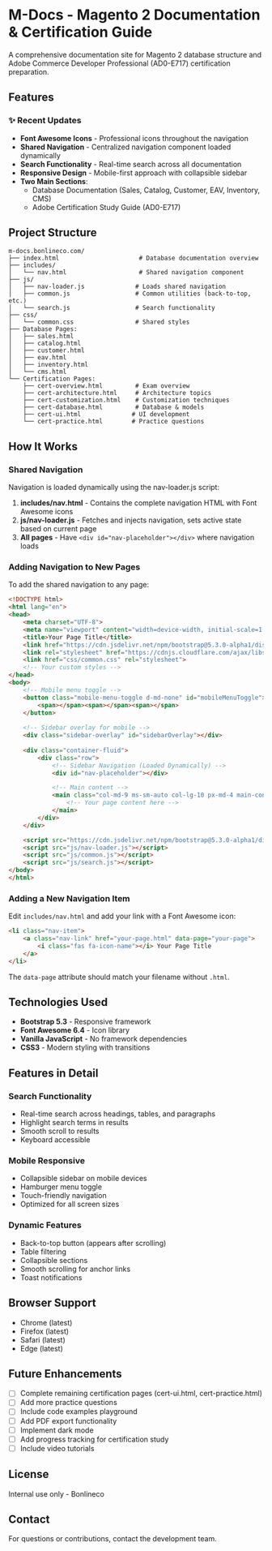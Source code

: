 # M-Docs - Magento 2 Documentation & Certification Guide

A comprehensive documentation site for Magento 2 database structure and Adobe Commerce Developer Professional (AD0-E717) certification preparation.

## Features

### ✨ Recent Updates

- **Font Awesome Icons** - Professional icons throughout the navigation
- **Shared Navigation** - Centralized navigation component loaded dynamically
- **Search Functionality** - Real-time search across all documentation
- **Responsive Design** - Mobile-first approach with collapsible sidebar
- **Two Main Sections**:
  - Database Documentation (Sales, Catalog, Customer, EAV, Inventory, CMS)
  - Adobe Certification Study Guide (AD0-E717)

## Project Structure

```
m-docs.bonlineco.com/
├── index.html                      # Database documentation overview
├── includes/
│   └── nav.html                    # Shared navigation component
├── js/
│   ├── nav-loader.js              # Loads shared navigation
│   ├── common.js                  # Common utilities (back-to-top, etc.)
│   └── search.js                  # Search functionality
├── css/
│   └── common.css                 # Shared styles
├── Database Pages:
│   ├── sales.html
│   ├── catalog.html
│   ├── customer.html
│   ├── eav.html
│   ├── inventory.html
│   └── cms.html
└── Certification Pages:
    ├── cert-overview.html         # Exam overview
    ├── cert-architecture.html     # Architecture topics
    ├── cert-customization.html    # Customization techniques
    ├── cert-database.html         # Database & models
    ├── cert-ui.html              # UI development
    └── cert-practice.html        # Practice questions
```

## How It Works

### Shared Navigation

Navigation is loaded dynamically using the nav-loader.js script:

1. **includes/nav.html** - Contains the complete navigation HTML with Font Awesome icons
2. **js/nav-loader.js** - Fetches and injects navigation, sets active state based on current page
3. **All pages** - Have `<div id="nav-placeholder"></div>` where navigation loads

### Adding Navigation to New Pages

To add the shared navigation to any page:

```html
<!DOCTYPE html>
<html lang="en">
<head>
    <meta charset="UTF-8">
    <meta name="viewport" content="width=device-width, initial-scale=1.0">
    <title>Your Page Title</title>
    <link href="https://cdn.jsdelivr.net/npm/bootstrap@5.3.0-alpha1/dist/css/bootstrap.min.css" rel="stylesheet">
    <link rel="stylesheet" href="https://cdnjs.cloudflare.com/ajax/libs/font-awesome/6.4.0/css/all.min.css">
    <link href="css/common.css" rel="stylesheet">
    <!-- Your custom styles -->
</head>
<body>
    <!-- Mobile menu toggle -->
    <button class="mobile-menu-toggle d-md-none" id="mobileMenuToggle">
        <span></span><span></span><span></span>
    </button>
    
    <!-- Sidebar overlay for mobile -->
    <div class="sidebar-overlay" id="sidebarOverlay"></div>
    
    <div class="container-fluid">
        <div class="row">
            <!-- Sidebar Navigation (Loaded Dynamically) -->
            <div id="nav-placeholder"></div>

            <!-- Main content -->
            <main class="col-md-9 ms-sm-auto col-lg-10 px-md-4 main-content">
                <!-- Your page content here -->
            </main>
        </div>
    </div>

    <script src="https://cdn.jsdelivr.net/npm/bootstrap@5.3.0-alpha1/dist/js/bootstrap.bundle.min.js"></script>
    <script src="js/nav-loader.js"></script>
    <script src="js/common.js"></script>
    <script src="js/search.js"></script>
</body>
</html>
```

### Adding a New Navigation Item

Edit `includes/nav.html` and add your link with a Font Awesome icon:

```html
<li class="nav-item">
    <a class="nav-link" href="your-page.html" data-page="your-page">
        <i class="fas fa-icon-name"></i> Your Page Title
    </a>
</li>
```

The `data-page` attribute should match your filename without `.html`.

## Technologies Used

- **Bootstrap 5.3** - Responsive framework
- **Font Awesome 6.4** - Icon library
- **Vanilla JavaScript** - No framework dependencies
- **CSS3** - Modern styling with transitions

## Features in Detail

### Search Functionality
- Real-time search across headings, tables, and paragraphs
- Highlight search terms in results
- Smooth scroll to results
- Keyboard accessible

### Mobile Responsive
- Collapsible sidebar on mobile devices
- Hamburger menu toggle
- Touch-friendly navigation
- Optimized for all screen sizes

### Dynamic Features
- Back-to-top button (appears after scrolling)
- Table filtering
- Collapsible sections
- Smooth scrolling for anchor links
- Toast notifications

## Browser Support

- Chrome (latest)
- Firefox (latest)
- Safari (latest)
- Edge (latest)

## Future Enhancements

- [ ] Complete remaining certification pages (cert-ui.html, cert-practice.html)
- [ ] Add more practice questions
- [ ] Include code examples playground
- [ ] Add PDF export functionality
- [ ] Implement dark mode
- [ ] Add progress tracking for certification study
- [ ] Include video tutorials

## License

Internal use only - Bonlineco

## Contact

For questions or contributions, contact the development team.
